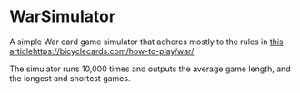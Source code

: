 # WarSimulator

A simple War card game simulator that adheres mostly to the rules in [this article](https://bicyclecards.com/how-to-play/war/)https://bicyclecards.com/how-to-play/war/

The simulator runs 10,000 times and outputs the average game length, and the longest and shortest games.
